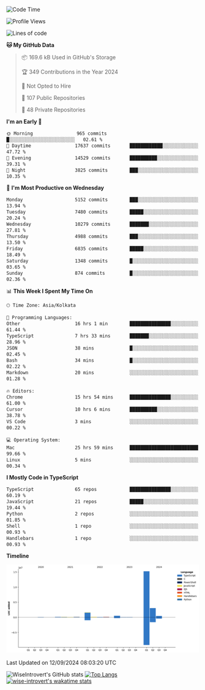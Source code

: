 <!--START_SECTION:waka-->
![Code Time](http://img.shields.io/badge/Code%20Time-1%2C596%20hrs%2044%20mins-blue)

![Profile Views](http://img.shields.io/badge/Profile%20Views-0-blue)

![Lines of code](https://img.shields.io/badge/From%20Hello%20World%20I%27ve%20Written-21.5%20million%20lines%20of%20code-blue)

**🐱 My GitHub Data** 

> 📦 169.6 kB Used in GitHub's Storage 
 > 
> 🏆 349 Contributions in the Year 2024
 > 
> 🚫 Not Opted to Hire
 > 
> 📜 107 Public Repositories 
 > 
> 🔑 48 Private Repositories 
 > 
**I'm an Early 🐤** 

```text
🌞 Morning                965 commits         █░░░░░░░░░░░░░░░░░░░░░░░░   02.61 % 
🌆 Daytime                17637 commits       ████████████░░░░░░░░░░░░░   47.72 % 
🌃 Evening                14529 commits       ██████████░░░░░░░░░░░░░░░   39.31 % 
🌙 Night                  3825 commits        ███░░░░░░░░░░░░░░░░░░░░░░   10.35 % 
```
📅 **I'm Most Productive on Wednesday** 

```text
Monday                   5152 commits        ███░░░░░░░░░░░░░░░░░░░░░░   13.94 % 
Tuesday                  7480 commits        █████░░░░░░░░░░░░░░░░░░░░   20.24 % 
Wednesday                10279 commits       ███████░░░░░░░░░░░░░░░░░░   27.81 % 
Thursday                 4988 commits        ███░░░░░░░░░░░░░░░░░░░░░░   13.50 % 
Friday                   6835 commits        █████░░░░░░░░░░░░░░░░░░░░   18.49 % 
Saturday                 1348 commits        █░░░░░░░░░░░░░░░░░░░░░░░░   03.65 % 
Sunday                   874 commits         █░░░░░░░░░░░░░░░░░░░░░░░░   02.36 % 
```


📊 **This Week I Spent My Time On** 

```text
🕑︎ Time Zone: Asia/Kolkata

💬 Programming Languages: 
Other                    16 hrs 1 min        ███████████████░░░░░░░░░░   61.44 % 
TypeScript               7 hrs 33 mins       ███████░░░░░░░░░░░░░░░░░░   28.96 % 
JSON                     38 mins             █░░░░░░░░░░░░░░░░░░░░░░░░   02.45 % 
Bash                     34 mins             █░░░░░░░░░░░░░░░░░░░░░░░░   02.22 % 
Markdown                 20 mins             ░░░░░░░░░░░░░░░░░░░░░░░░░   01.28 % 

🔥 Editors: 
Chrome                   15 hrs 54 mins      ███████████████░░░░░░░░░░   61.00 % 
Cursor                   10 hrs 6 mins       ██████████░░░░░░░░░░░░░░░   38.78 % 
VS Code                  3 mins              ░░░░░░░░░░░░░░░░░░░░░░░░░   00.22 % 

💻 Operating System: 
Mac                      25 hrs 59 mins      █████████████████████████   99.66 % 
Linux                    5 mins              ░░░░░░░░░░░░░░░░░░░░░░░░░   00.34 % 
```

**I Mostly Code in TypeScript** 

```text
TypeScript               65 repos            ███████████████░░░░░░░░░░   60.19 % 
JavaScript               21 repos            █████░░░░░░░░░░░░░░░░░░░░   19.44 % 
Python                   2 repos             ░░░░░░░░░░░░░░░░░░░░░░░░░   01.85 % 
Shell                    1 repo              ░░░░░░░░░░░░░░░░░░░░░░░░░   00.93 % 
Handlebars               1 repo              ░░░░░░░░░░░░░░░░░░░░░░░░░   00.93 % 
```



**Timeline**

![Lines of Code chart](https://raw.githubusercontent.com/wise-introvert/wise-introvert/master/assets/bar_graph.png)


 Last Updated on 12/09/2024 08:03:20 UTC
<!--END_SECTION:waka-->

![WiseIntrovert's GitHub stats](https://github-readme-stats.vercel.app/api?username=wise-introvert&count_private=true&show_icons=true)
[![Top Langs](https://github-readme-stats.vercel.app/api/top-langs/?username=wise-introvert&langs_count=10)](https://github.com/anuraghazra/github-readme-stats)
[![wise-introvert's wakatime stats](https://github-readme-stats.vercel.app/api/wakatime?username=wiseintrovert)](https://github.com/anuraghazra/github-readme-stats)
